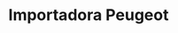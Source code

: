 ---
title: "Importadora Peugeot"
url: /barrios-unidos/importadora-peugeot/
shop: piezas de automóviles
---